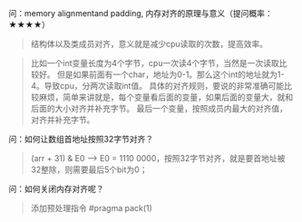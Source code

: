 问：memory alignmentand padding, 内存对齐的原理与意义（提问概率：★★★★）
>结构体以及类成员对齐，意义就是减少cpu读取的次数，提高效率。

>比如一个int变量长度为4个字节，cpu一次读4个字节，当然是一次读取比较好。
但是如果前面有一个char，地址为0-1。那么这个int的地址就为1-4。导致cpu，分两次读取int值。 
具体的对齐规则，要说的非常准确可能比较麻烦，简单来讲就是，每个变量看后面的变量，如果后面的变量大，就和后面的大小对齐并补充字节。
最后一个变量，按照成员内最大的对齐值，对齐并补充字节。

问：如何让数组首地址按照32字节对齐？
>(arr + 31) & E0 --> E0 = 1110 0000，按照32字节对齐，就是要首地址被32整除，则需要最后5个bit为0；

问：如何关闭内存对齐呢？
>添加预处理指令 #pragma pack(1) 